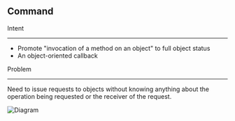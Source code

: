 Command
---

Intent

---

 - Promote "invocation of a method on an object" to full object status
 - An object-oriented callback
 
 Problem
 
 ---
 
 Need to issue requests to objects without knowing anything about the operation being requested or the receiver of the request.
 
 ![Diagram](http://www.dofactory.com/images/diagrams/net/command.gif)
